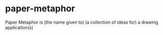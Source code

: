 # paper-metaphor
Paper Metaphor is (the name given to) (a collection of ideas for) a drawing application(s)
